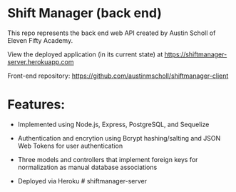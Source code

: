# Shift Manager (back end)

This repo represents the back end web API created by Austin Scholl of Eleven Fifty Academy.

View the deployed application (in its current state) at https://shiftmanager-server.herokuapp.com

Front-end repository: https://github.com/austinmscholl/shiftmanager-client


# Features:

- Implemented using Node.js, Express, PostgreSQL, and Sequelize

- Authentication and encrytion using Bcrypt hashing/salting and JSON Web Tokens for user authentication

- Three models and controllers that implement foreign keys for normalization as manual database associations

- Deployed via Heroku
#   s h i f t m a n a g e r - s e r v e r  
 